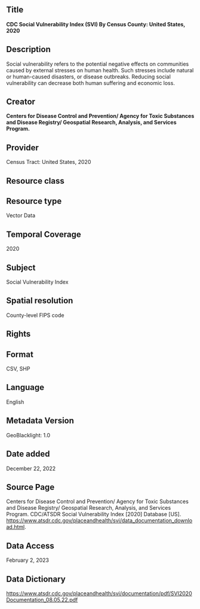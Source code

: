 ## Title

**CDC Social Vulnerability Index (SVI) By Census County: United States, 2020**

## Description
Social vulnerability refers to the potential negative effects on communities caused by external stresses on human health. Such stresses include natural or human-caused disasters, or disease outbreaks. Reducing social vulnerability can decrease both human suffering and economic loss.

## Creator

**Centers for Disease Control and Prevention/ Agency for Toxic Substances and Disease Registry/ Geospatial Research, Analysis, and Services Program.**

## Provider
Census Tract: United States, 2020

## Resource class

## Resource type 
Vector Data

## Temporal Coverage
2020

## Subject
Social Vulnerability Index

## Spatial resolution
County-level FIPS code  

## Rights

## Format
CSV, SHP

## Language
English

## Metadata Version
GeoBlacklight: 1.0

## Date added
December 22, 2022

## Source Page
Centers for Disease Control and Prevention/ Agency for Toxic Substances and Disease Registry/ Geospatial Research, Analysis, and Services Program. CDC/ATSDR Social Vulnerability Index [2020] Database [US]. https://www.atsdr.cdc.gov/placeandhealth/svi/data_documentation_download.html.

## Data Access
February 2, 2023

## Data Dictionary
https://www.atsdr.cdc.gov/placeandhealth/svi/documentation/pdf/SVI2020Documentation_08.05.22.pdf
